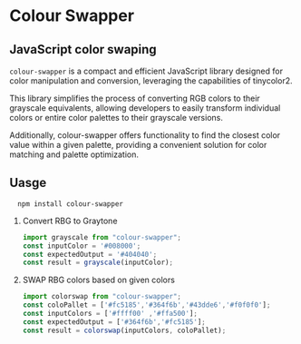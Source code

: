 # Colour Swapper

## JavaScript color swaping 

`colour-swapper` is a compact and efficient JavaScript library designed for color manipulation and conversion, leveraging the capabilities of tinycolor2. 

This library simplifies the process of converting RGB colors to their grayscale equivalents, allowing developers to easily transform individual colors or entire color palettes to their grayscale versions. 

Additionally, colour-swapper offers functionality to find the closest color value within a given palette, providing a convenient solution for color matching and palette optimization.

## Uasge 

      npm install colour-swapper

1. Convert RBG to Graytone

   ```js
   import grayscale from "colour-swapper";
   const inputColor = '#008000';
   const expectedOutput = '#404040';
   const result = grayscale(inputColor);
   ```
2. SWAP RBG colors based on given colors

   ```js
   import colorswap from "colour-swapper";
   const coloPallet = ['#fc5185','#364f6b','#43dde6','#f0f0f0'];
   const inputColors = ['#ffff00' ,'#ffa500'];
   const expectedOutput = ['#364f6b','#fc5185'];
   const result = colorswap(inputColors, coloPallet);
   ```